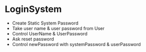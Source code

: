 # LoginSystem

- Create Static System Password
- Take user name & user password from User
- Control UserName & UserPassword
- Ask reset password
- Control newPassword with systemPassword & userPassword
